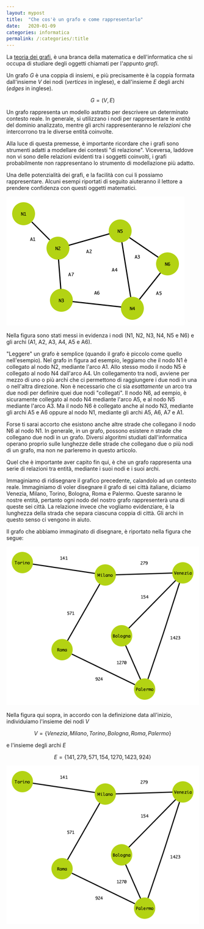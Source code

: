```yaml
---
layout: mypost
title:  "Che cos'è un grafo e come rappresentarlo"
date:   2020-01-09
categories: informatica
permalink: /:categories/:title
---
```


La [teoria dei grafi][graphtheorylink], è una branca della matematica e dell'informatica che si occupa di studiare degli oggetti chiamati per l'appunto _grafi_.

Un grafo _G_ è una coppia di insiemi, e più precisamente è la coppia formata dall'insieme _V_ dei nodi (_vertices_ in inglese), e dall'insieme _E_ degli archi (_edges_ in inglese).

$$G = (V, E)$$

Un grafo rappresenta un modello astratto per descrivere un determinato contesto reale. In generale, si utilizzano i nodi per rappresentare le _entità_ del dominio analizzato, mentre gli archi rappresenteranno le _relazioni_ che intercorrono tra le diverse entità coinvolte.

Alla luce di questa premesse, è importante ricordare che i grafi sono strumenti adatti a modellare dei contesti "di relazione". Viceversa, laddove non vi sono delle relazioni evidenti tra i soggetti coinvolti, i grafi probabilmente non rappresentano lo strumento di modellazione più adatto.

Una delle potenzialità dei grafi, e la facilità con cui li possiamo rappresentare. Alcuni esempi riportati di seguito aiuteranno il lettore a prendere confidenza con questi oggetti matematici.

![graph1](/media/images/graph1.png)

Nella figura sono stati messi in evidenza i nodi (N1, N2, N3, N4, N5 e N6) e gli archi (A1, A2, A3, A4, A5 e A6).

"Leggere" un grafo è semplice (quando il grafo è piccolo come quello nell'esempio). Nel grafo in figura ad esempio, leggiamo che il nodo N1 è collegato al nodo N2, mediante l'arco A1. Allo stesso modo il nodo N5 è collegato al nodo N4 dall'arco A4. Un collegamento tra nodi, avviene per mezzo di uno o più archi che ci permettono di raggiungere i due nodi in una o nell'altra direzione. Non è necessario che ci sia _esattamente_ un arco tra due nodi per definire quei due nodi "collegati". Il nodo N6, ad eempio, è sicuramente collegato al nodo N4 mediante l'arco A5, e al nodo N5 mediante l'arco A3. Ma il nodo N6 è collegato anche al nodo N3, mediante gli archi A5 e A6 oppure al nodo N1, mediante gli archi A5, A6, A7 e A1.

Forse ti sarai accorto che esistono anche altre strade che collegano il nodo N6 al nodo N1. In generale, in un grafo, possono esistere _n_ strade che collegano due nodi in un grafo. Diversi algoritmi studiati dall'informatica operano proprio sulle lunghezze delle strade che collegano due o più nodi di un grafo, ma non ne parleremo in questo articolo.

Quel che è importante aver capito fin qui, è che un grafo rappresenta una serie di relazioni tra entità, mediante i suoi nodi e i suoi archi.

Immaginiamo di ridisegnare il grafico precedente, calandolo ad un contesto reale. Immaginiamo di voler disegnare il grafo di sei città italiane, diciamo Venezia, Milano, Torino, Bologna, Roma e Palermo. Queste saranno le nostre entità, pertanto ogni nodo del nostro grafo rappresenterà una di queste sei città. La relazione invece che vogliamo evidenziare, è la lunghezza della strada che separa ciascuna coppia di città. Gli archi in questo senso ci vengono in aiuto.

Il grafo che abbiamo immaginato di disegnare, è riportato nella figura che segue:

![graph2](/media/images/graph2.png)

Nella figura qui sopra, in accordo con la definizione data all'inizio, individuiamo l'insieme dei nodi _V_

$$V = \{Venezia, Milano, Torino, Bologna, Roma, Palermo\}$$

e l'insieme degli archi _E_

$$E = \{141, 279, 571, 154, 1270, 1423, 924\}$$

<div class="image"><img src="/media/images/graph2.png"/></div>


[graphtheorylink]: https://en.wikipedia.org/wiki/Graph_theory
